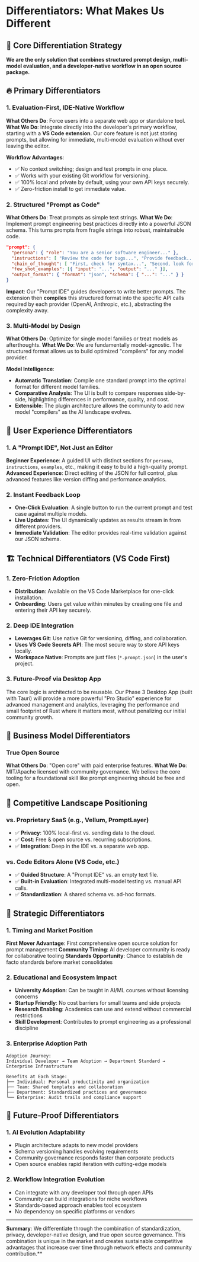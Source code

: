 # Differentiators: What Makes Us Different

## 🎯 Core Differentiation Strategy

**We are the only solution that combines structured prompt design, multi-model evaluation, and a developer-native workflow in an open source package.**

## 🔥 Primary Differentiators

### 1. Evaluation-First, IDE-Native Workflow
**What Others Do**: Force users into a separate web app or standalone tool.
**What We Do**: Integrate directly into the developer's primary workflow, starting with a **VS Code extension**. Our core feature is not just storing prompts, but allowing for immediate, multi-model evaluation without ever leaving the editor.

**Workflow Advantages**:
- ✅ No context switching; design and test prompts in one place.
- ✅ Works with your existing Git workflow for versioning.
- ✅ 100% local and private by default, using your own API keys securely.
- ✅ Zero-friction install to get immediate value.

### 2. Structured "Prompt as Code"
**What Others Do**: Treat prompts as simple text strings.
**What We Do**: Implement prompt engineering best practices directly into a powerful JSON schema. This turns prompts from fragile strings into robust, maintainable code.

```json
"prompt": {
  "persona": { "role": "You are a senior software engineer..." },
  "instructions": [ "Review the code for bugs...", "Provide feedback..." ],
  "chain_of_thought": [ "First, check for syntax...", "Second, look for bugs..." ],
  "few_shot_examples": [{ "input": "...", "output": "..." }],
  "output_format": { "format": "json", "schema": { "...": "..." } }
}
```

**Impact**: Our "Prompt IDE" guides developers to write better prompts. The extension then **compiles** this structured format into the specific API calls required by each provider (OpenAI, Anthropic, etc.), abstracting the complexity away.

### 3. Multi-Model by Design
**What Others Do**: Optimize for single model families or treat models as afterthoughts.
**What We Do**: We are fundamentally model-agnostic. The structured format allows us to build optimized "compilers" for any model provider.

**Model Intelligence**:
- **Automatic Translation**: Compile one standard prompt into the optimal format for different model families.
- **Comparative Analysis**: The UI is built to compare responses side-by-side, highlighting differences in performance, quality, and cost.
- **Extensible**: The plugin architecture allows the community to add new model "compilers" as the AI landscape evolves.

## 🎨 User Experience Differentiators

### 1. A "Prompt IDE", Not Just an Editor
**Beginner Experience**: A guided UI with distinct sections for `persona`, `instructions`, `examples`, etc., making it easy to build a high-quality prompt.
**Advanced Experience**: Direct editing of the JSON for full control, plus advanced features like version diffing and performance analytics.

### 2. Instant Feedback Loop
- **One-Click Evaluation**: A single button to run the current prompt and test case against multiple models.
- **Live Updates**: The UI dynamically updates as results stream in from different providers.
- **Immediate Validation**: The editor provides real-time validation against our JSON schema.

## 🏗️ Technical Differentiators (VS Code First)

### 1. Zero-Friction Adoption
- **Distribution**: Available on the VS Code Marketplace for one-click installation.
- **Onboarding**: Users get value within minutes by creating one file and entering their API key securely.

### 2. Deep IDE Integration
- **Leverages Git**: Use native Git for versioning, diffing, and collaboration.
- **Uses VS Code Secrets API**: The most secure way to store API keys locally.
- **Workspace Native**: Prompts are just files (`*.prompt.json`) in the user's project.

### 3. Future-Proof via Desktop App
The core logic is architected to be reusable. Our Phase 3 Desktop App (built with Tauri) will provide a more powerful "Pro Studio" experience for advanced management and analytics, leveraging the performance and small footprint of Rust where it matters most, without penalizing our initial community growth.

## 💼 Business Model Differentiators

### True Open Source
**What Others Do**: "Open core" with paid enterprise features.
**What We Do**: MIT/Apache licensed with community governance. We believe the core tooling for a foundational skill like prompt engineering should be free and open.

## 🎯 Competitive Landscape Positioning

### vs. Proprietary SaaS (e.g., Vellum, PromptLayer)
- ✅ **Privacy**: 100% local-first vs. sending data to the cloud.
- ✅ **Cost**: Free & open source vs. recurring subscriptions.
- ✅ **Integration**: Deep in the IDE vs. a separate web app.

### vs. Code Editors Alone (VS Code, etc.)
- ✅ **Guided Structure**: A "Prompt IDE" vs. an empty text file.
- ✅ **Built-in Evaluation**: Integrated multi-model testing vs. manual API calls.
- ✅ **Standardization**: A shared schema vs. ad-hoc formats.

## 🚀 Strategic Differentiators

### 1. Timing and Market Position
**First Mover Advantage**: First comprehensive open source solution for prompt management
**Community Timing**: AI developer community is ready for collaborative tooling
**Standards Opportunity**: Chance to establish de facto standards before market consolidates

### 2. Educational and Ecosystem Impact
- **University Adoption**: Can be taught in AI/ML courses without licensing concerns
- **Startup Friendly**: No cost barriers for small teams and side projects
- **Research Enabling**: Academics can use and extend without commercial restrictions
- **Skill Development**: Contributes to prompt engineering as a professional discipline

### 3. Enterprise Adoption Path
```
Adoption Journey:
Individual Developer → Team Adoption → Department Standard → Enterprise Infrastructure

Benefits at Each Stage:
├── Individual: Personal productivity and organization
├── Team: Shared templates and collaboration
├── Department: Standardized practices and governance
└── Enterprise: Audit trails and compliance support
```

## 🔮 Future-Proof Differentiators

### 1. AI Evolution Adaptability
- Plugin architecture adapts to new model providers
- Schema versioning handles evolving requirements
- Community governance responds faster than corporate products
- Open source enables rapid iteration with cutting-edge models

### 2. Workflow Integration Evolution
- Can integrate with any developer tool through open APIs
- Community can build integrations for niche workflows
- Standards-based approach enables tool ecosystem
- No dependency on specific platforms or vendors

---

**Summary**: We differentiate through the combination of standardization, privacy, developer-native design, and true open source governance. This combination is unique in the market and creates sustainable competitive advantages that increase over time through network effects and community contribution.** 